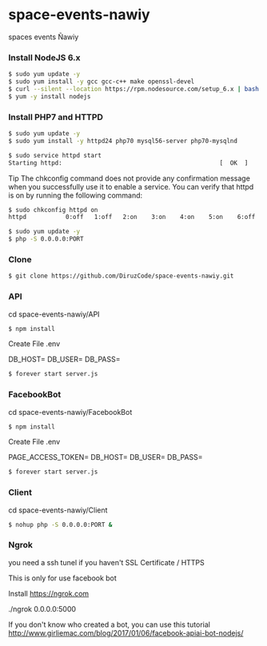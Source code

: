 



# space-events-nawiy
spaces events Ñawiy

### Install NodeJS 6.x

```bash
$ sudo yum update -y
$ sudo yum install -y gcc gcc-c++ make openssl-devel
$ curl --silent --location https://rpm.nodesource.com/setup_6.x | bash -
$ yum -y install nodejs
```

### Install PHP7 and HTTPD



```bash
$ sudo yum update -y
$ sudo yum install -y httpd24 php70 mysql56-server php70-mysqlnd
```

```bash
$ sudo service httpd start
Starting httpd:                                            [  OK  ]
```


Tip
The chkconfig command does not provide any confirmation message when you successfully use it to enable a service.
You can verify that httpd is on by running the following command:

```bash
$ sudo chkconfig httpd on
httpd           0:off   1:off   2:on    3:on    4:on    5:on    6:off

$ sudo yum update -y
$ php -S 0.0.0.0:PORT
```



### Clone

```bash
$ git clone https://github.com/DiruzCode/space-events-nawiy.git
```


### API

cd space-events-nawiy/API

```bash
$ npm install
```

Create File .env 

DB_HOST=
DB_USER=
DB_PASS=


```bash
$ forever start server.js
```

### FacebookBot

cd space-events-nawiy/FacebookBot

```bash
$ npm install
```

Create File .env 

PAGE_ACCESS_TOKEN=
DB_HOST=
DB_USER=
DB_PASS=


```bash
$ forever start server.js
```

### Client

cd space-events-nawiy/Client

```bash
$ nohup php -S 0.0.0.0:PORT &
```

### Ngrok

you need a ssh tunel if you haven't SSL Certificate / HTTPS

This is only for use facebook bot

Install https://ngrok.com

./ngrok 0.0.0.0:5000


If you don't know who created a bot, you can use this tutorial http://www.girliemac.com/blog/2017/01/06/facebook-apiai-bot-nodejs/
